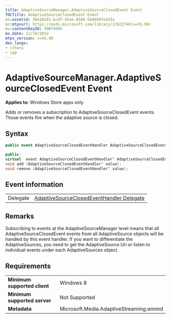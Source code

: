 ```yaml
---
title: AdaptiveSourceManager.AdaptiveSourceClosedEvent Event
TOCTitle: AdaptiveSourceClosedEvent Event
ms:assetid: 5b610241-bcdf-45ae-8506-5bd604fe425a
ms:mtpsurl: https://msdn.microsoft.com/library/JJ822740(v=VS.90)
ms:contentKeyID: 50079495
ms.date: 11/19/2012
mtps_version: v=VS.90
dev_langs:
- csharp
- cpp
---
```


# AdaptiveSourceManager.AdaptiveSourceClosedEvent Event

**Applies to:** Windows Store apps only

Adds or removes a subscription to AdaptiveSourceClosedEvent events. Those events fire when the adaptive source is closed.

## Syntax

```csharp
public event AdaptiveSourceClosedEventHandler AdaptiveSourceClosedEvent
```

```cpp
public:
virtual  event AdaptiveSourceClosedEventHandler^ AdaptiveSourceClosedEvent {
void add (AdaptiveSourceClosedEventHandler^ value);
void remove (AdaptiveSourceClosedEventHandler^ value);
```

## Event information

|||
|--- |--- |
|Delegate|[AdaptiveSourceClosedEventHandler Delegate](adaptivesourceclosedeventhandler-delegate.md)|

## Remarks

Subscribing to events at the AdaptiveSourceManager level means that all AdaptiveSourceClosedEvent events from all AdaptiveSource objects will be handled by this event handler. If you want to differentiate the AdaptiveSources, you need to get the AdaptiveSource.Uri or listen to individual events under each AdaptiveSources object.

## Requirements

|||
|--- |--- |
|**Minimum supported client**|Windows 8|
|**Minimum supported server**|Not Supported|
|**Metadata**|Microsoft.Media.AdaptiveStreaming.winmd|
